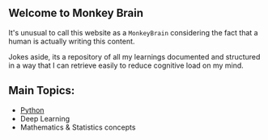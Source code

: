 ## Welcome to Monkey Brain

It's unusual to call this website as a `MonkeyBrain` considering the fact that a human is actually writing this content. 

Jokes aside, its a repository of all my learnings documented and structured in a way that I can retrieve easily to reduce cognitive load on my mind.

## Main Topics:

- [Python](Python/python-tips.md)
- Deep Learning
- Mathematics & Statistics concepts

